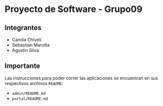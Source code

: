 # Proyecto de Software - Grupo09

## Integrantes
- Camila Chiveli
- Sebastian Marotta
- Agustin Silva

## Importante
Las instrucciones para poder correr las aplicaciones se encuentran en sus respectivos archivos `README`:
- `admin/README.md`
- `portal/README.md`
